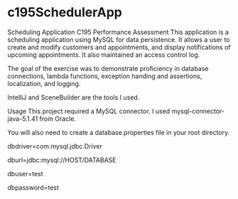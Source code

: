 # c195SchedulerApp
Scheduling Application
C195 Performance Assessment
This application is a scheduling application using MySQL for data persistence. It allows a user to create and modify customers and appointments, and display notifications of upcoming appointments. It also maintained an access control log.

The goal of the exercise was to demonstrate proficiency in database connections, lambda functions, exception handing and assertions, localization, and logging.

IntelliJ and SceneBuilder are the tools I used.

Usage
This project required a MySQL connector. I used mysql-connector-java-5.1.41 from Oracle.

  You will also need to create a database.properties file in your root directory.
  
  dbdriver=com.mysql.jdbc.Driver
  
  dburl=jdbc:mysql://HOST/DATABASE
  
  dbuser=test
  
  dbpassword=test